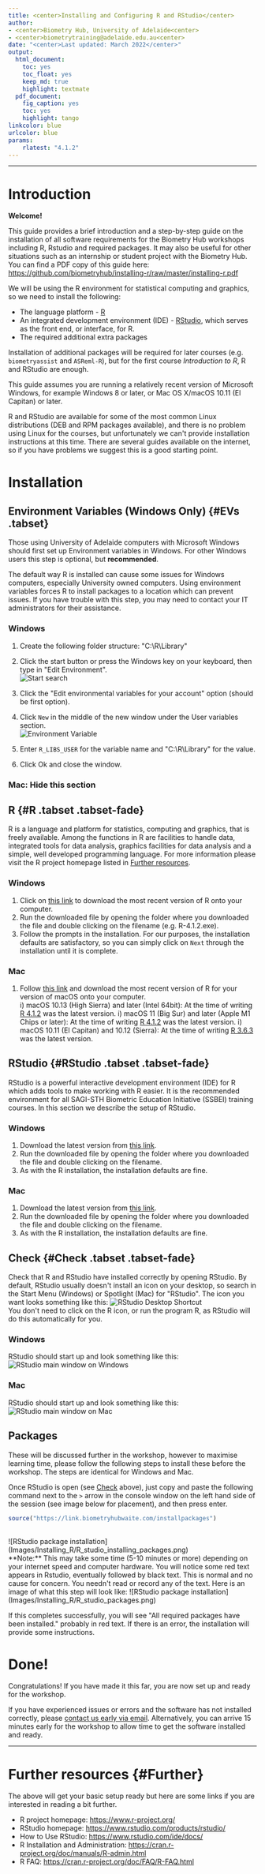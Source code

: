 ```yaml
---
title: <center>Installing and Configuring R and RStudio</center>
author: 
- <center>Biometry Hub, University of Adelaide<center>
- <center>biometrytraining@adelaide.edu.au<center>
date: "<center>Last updated: March 2022</center>"
output:
  html_document:
    toc: yes
    toc_float: yes
    keep_md: true
    highlight: textmate
  pdf_document:
    fig_caption: yes
    toc: yes
    highlight: tango
linkcolor: blue
urlcolor: blue
params:
    rlatest: "4.1.2"
---
```



---

# Introduction  

**Welcome!**  

This guide provides a brief introduction and a step-by-step guide on the installation of all software requirements for the Biometry Hub workshops including R, Rstudio and required packages. It may also be useful for other situations such as an internship or student project with the Biometry Hub. You can find a PDF copy of this guide here: https://github.com/biometryhub/installing-r/raw/master/installing-r.pdf


We will be using the R environment for statistical computing and graphics, so we need to install the following:  

- The language platform - [R](#R)
- An integrated development environment (IDE) - [RStudio](#RStudio), which serves as the front end, or interface, for R.
- The required additional extra packages

Installation of additional packages will be required for later courses (e.g. `biometryassist` and `ASReml-R`), but for the first course _Introduction to R_, R and RStudio are enough.

This guide assumes you are running a relatively recent version of Microsoft Windows, for example Windows 8 or later, or Mac OS X/macOS 10.11 (El Capitan) or later.

R and RStudio are available for some of the most common Linux distributions (DEB and RPM packages available), and there is no problem using Linux for the courses, but unfortunately we can't provide installation instructions at this time. There are several guides available on the internet, so if you have problems we suggest this is a good starting point.

# Installation
## Environment Variables (Windows Only) {#EVs .tabset}

Those using University of Adelaide computers with Microsoft Windows should first set up Environment variables in Windows. For other Windows users this step is optional, but **recommended**.

The default way R is installed can cause some issues for Windows computers, especially University owned computers. Using environment variables forces R to install packages to a location which can prevent issues. If you have trouble with this step, you may need to contact your IT administrators for their assistance.

### Windows

1. Create the following folder structure: "C:\\R\\Library"
1. Click the start button or press the Windows key on your keyboard, then type in "Edit Environment".  
![Start search](Images/Installing_R/Start_Search.PNG)  

1. Click the "Edit environmental variables for your account" option (should be first option).
1. Click `New` in the middle of the new window under the User variables section.  
![Environment Variable](Images/Installing_R/Environment_Variable.PNG)  

1. Enter `R_LIBS_USER` for the variable name and "C:\\R\\Library" for the value.
1. Click Ok and close the window.

### Mac: Hide this section



## R {#R .tabset .tabset-fade}

R is a language and platform for statistics, computing and graphics, that is freely available. Among the functions in R are facilities to handle data, integrated tools for data analysis, graphics facilities for data analysis and a simple, well developed programming language. For more information please visit the R project homepage listed in [Further resources](#Further).  

### Windows

1. Click on [this link](https://cran.rstudio.com/bin/windows/base/release.htm) to download the most recent version of R onto your computer.
2. Run the downloaded file by opening the folder where you downloaded the file and double clicking on the filename (e.g. R-4.1.2.exe).
3. Follow the prompts in the installation. For our purposes, the installation defaults are satisfactory, so you can simply click on `Next` through the installation until it is complete. 


### Mac

1. Follow [this link](https://cran.rstudio.com/bin/macosx/) and download the most recent version of R for your version of macOS onto your computer.  
i) macOS 10.13 (High Sierra) and later (Intel 64bit): At the time of writing [R 4.1.2](https://cran.r-project.org/bin/macosx/R-4.1.2.pkg) was the latest version.
i) macOS 11 (Big Sur) and later (Apple M1 Chips or later): At the time of writing [R 4.1.2](https://cran.r-project.org/bin/macosx/big-sur-arm64/base/R-4.1.2-arm64.pkg) was the latest version.
i) macOS 10.11 (El Capitan) and 10.12 (Sierra): At the time of writing [R 3.6.3](https://cloud.r-project.org/bin/macosx/R-3.6.3.nn.pkg) was the latest version.


## RStudio {#RStudio .tabset .tabset-fade}

RStudio is a powerful interactive development environment (IDE) for R which adds tools to make working with R easier. It is the recommended environment for all SAGI-STH Biometric Education Initiative (SSBEI) training courses. In this section we describe the setup of RStudio.   

### Windows  

1. Download the latest version from [this link](https://www.rstudio.com/products/rstudio/download/#download).
2. Run the downloaded file by opening the folder where you downloaded the file and double clicking on the filename. 
3. As with the R installation, the installation defaults are fine.

### Mac  

1. Download the latest version from [this link](http://rstudio.org/download/latest/stable/desktop/mac/RStudio-latest.dmg).
2. Run the downloaded file by opening the folder where you downloaded the file and double clicking on the filename. 
3. As with the R installation, the installation defaults are fine.


## Check {#Check .tabset .tabset-fade}

Check that R and RStudio have installed correctly by opening RStudio. By default, RStudio usually doesn't install an icon on your desktop, so search in the Start Menu (Windows) or Spotlight (Mac) for "RStudio". The icon you want looks something like this: ![RStudio Desktop Shortcut](Images/Installing_R/Desktop_Shortcut.PNG)   
You don't need to click on the R icon, or run the program R, as RStudio will do this automatically for you.   

### Windows

RStudio should start up and look something like this:  
![RStudio main window on Windows](Images/Installing_R/R_Studio_blank.png)

### Mac

RStudio should start up and look something like this:  
![RStudio main window on Mac](Images/Installing_R/R_Studio_blank_Mac.png)


## Packages

These will be discussed further in the workshop, however to maximise learning time, please follow the following steps to install these before the workshop. The steps are identical for Windows and Mac.  

Once RStudio is open (see [Check](#Check) above), just copy and paste the following command next to the `>` arrow in the console window on the left hand side of the session (see image below for placement), and then press enter.  


```r
source("https://link.biometryhubwaite.com/installpackages")
```

<br>  
![RStudio package installation](Images/Installing_R/R_studio_installing_packages.png) 

<br>
**Note:** This may take some time (5-10 minutes or more) depending on your internet speed and computer hardware. You will notice some red text appears in Rstudio, eventually followed by black text. This is normal and no cause for concern. You needn't read or record any of the text. Here is an image of what this step will look like:  
![RStudio package installation](Images/Installing_R/R_studio_packages.png)  

If this completes successfully, you will see "All required packages have been installed." probably in red text. If there is an error, the installation will provide some instructions.



# Done!  

Congratulations! If you have made it this far, you are now set up and ready for the workshop.  

If you have experienced issues or errors and the software has not installed correctly, please [contact us early via email](mailto:biometrytraining@adelaide.edu.au). Alternatively, you can arrive 15 minutes early for the workshop to allow time to get the software installed and ready.

---


# Further resources {#Further}

The above will get your basic setup ready but here are some links if you are interested in reading a bit further.

- R project homepage: <https://www.r-project.org/>
- RStudio homepage: <https://www.rstudio.com/products/rstudio/>
- How to Use RStudio: <https://www.rstudio.com/ide/docs/>
- R Installation and Administration: <https://cran.r-project.org/doc/manuals/R-admin.html>
- R FAQ: <https://cran.r-project.org/doc/FAQ/R-FAQ.html>

